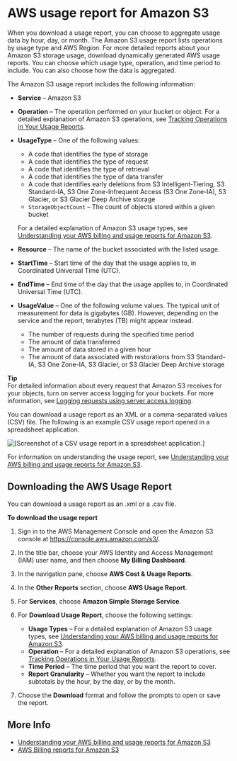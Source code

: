 # AWS usage report for Amazon S3<a name="aws-usage-report"></a>

When you download a usage report, you can choose to aggregate usage data by hour, day, or month\. The Amazon S3 usage report lists operations by usage type and AWS Region\. For more detailed reports about your Amazon S3 storage usage, download dynamically generated AWS usage reports\. You can choose which usage type, operation, and time period to include\. You can also choose how the data is aggregated\. 

The Amazon S3 usage report includes the following information:
+ **Service** – Amazon S3
+ **Operation** – The operation performed on your bucket or object\. For a detailed explanation of Amazon S3 operations, see [Tracking Operations in Your Usage Reports](aws-usage-report-understand.md#aws-usage-report-understand-operations)\.
+ **UsageType** – One of the following values:
  + A code that identifies the type of storage
  + A code that identifies the type of request
  + A code that identifies the type of retrieval
  + A code that identifies the type of data transfer
  + A code that identifies early deletions from S3 Intelligent\-Tiering, S3 Standard\-IA, S3 One Zone\-Infrequent Access \(S3 One Zone\-IA\), S3 Glacier, or S3 Glacier Deep Archive storage
  + `StorageObjectCount` – The count of objects stored within a given bucket

  For a detailed explanation of Amazon S3 usage types, see [Understanding your AWS billing and usage reports for Amazon S3](aws-usage-report-understand.md)\.
+ **Resource** – The name of the bucket associated with the listed usage\.
+ **StartTime** – Start time of the day that the usage applies to, in Coordinated Universal Time \(UTC\)\.
+ **EndTime** – End time of the day that the usage applies to, in Coordinated Universal Time \(UTC\)\. 
+ **UsageValue** – One of the following volume values\. The typical unit of measurement for data is gigabytes \(GB\)\. However, depending on the service and the report, terabytes \(TB\) might appear instead\.
  + The number of requests during the specified time period
  + The amount of data transferred
  + The amount of data stored in a given hour
  + The amount of data associated with restorations from S3 Standard\-IA, S3 One Zone\-IA, S3 Glacier, or S3 Glacier Deep Archive storage

**Tip**  
For detailed information about every request that Amazon S3 receives for your objects, turn on server access logging for your buckets\. For more information, see [Logging requests using server access logging](ServerLogs.md)\. 

You can download a usage report as an XML or a comma\-separated values \(CSV\) file\. The following is an example CSV usage report opened in a spreadsheet application\.

![\[Screenshot of a CSV usage report in a spreadsheet application.\]](http://docs.aws.amazon.com/AmazonS3/latest/userguide/images/s3-usage-report.png)

For information on understanding the usage report, see [Understanding your AWS billing and usage reports for Amazon S3](aws-usage-report-understand.md)\.

## Downloading the AWS Usage Report<a name="aws-usage-report-download"></a>

You can download a usage report as an \.xml or a \.csv file\.

**To download the usage report**

1. Sign in to the AWS Management Console and open the Amazon S3 console at [https://console\.aws\.amazon\.com/s3/](https://console.aws.amazon.com/s3/)\.

1. In the title bar, choose your AWS Identity and Access Management \(IAM\) user name, and then choose **My Billing Dashboard**\. 

1. In the navigation pane, choose **AWS Cost & Usage Reports**\.

1. In the **Other Reports** section, choose **AWS Usage Report**\.

1. For **Services**, choose **Amazon Simple Storage Service**\.

1. For **Download Usage Report**, choose the following settings:
   + ****Usage Types**** – For a detailed explanation of Amazon S3 usage types, see [Understanding your AWS billing and usage reports for Amazon S3](aws-usage-report-understand.md)\.
   + ****Operation**** – For a detailed explanation of Amazon S3 operations, see [Tracking Operations in Your Usage Reports](aws-usage-report-understand.md#aws-usage-report-understand-operations)\.
   + ****Time Period**** – The time period that you want the report to cover\. 
   + ****Report Granularity**** – Whether you want the report to include subtotals by the hour, by the day, or by the month\.

1. Choose the **Download** format and follow the prompts to open or save the report\.

## More Info<a name="aws-usage-report-more-info"></a>
+ [Understanding your AWS billing and usage reports for Amazon S3](aws-usage-report-understand.md)
+ [AWS Billing reports for Amazon S3](aws-billing-reports.md)
